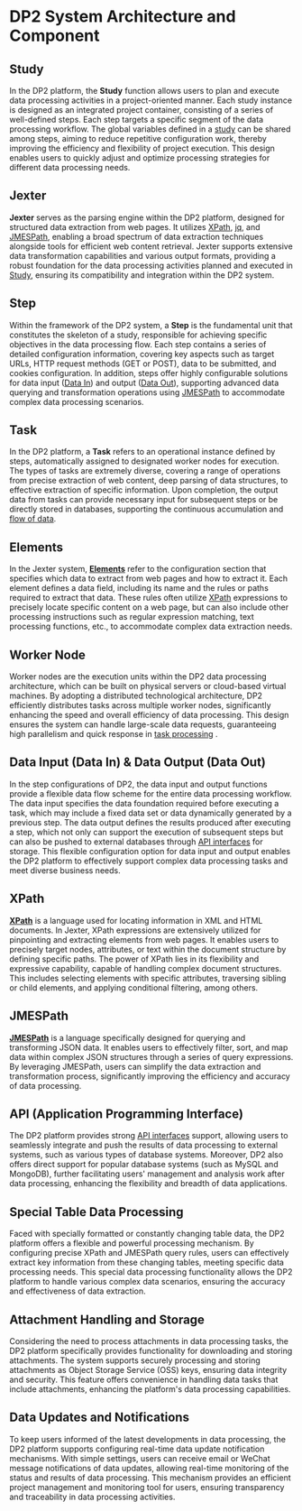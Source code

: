 # DP2 System Architecture and Component

## Study

In the DP2 platform, the **Study** function allows users to plan and execute data processing activities in a project-oriented manner. Each study instance is designed as an integrated project container, consisting of a series of well-defined steps. Each step targets a specific segment of the data processing workflow. The global variables defined in a [study](https://github.com/HzaCode/DP2-for-Beginners/blob/main/Study%EF%BC%9Acatogery_step.md) can be shared among steps, aiming to reduce repetitive configuration work, thereby improving the efficiency and flexibility of project execution. This design enables users to quickly adjust and optimize processing strategies for different data processing needs.

## Jexter

**Jexter** serves as the parsing engine within the DP2 platform, designed for structured data extraction from web pages. It utilizes [XPath](XPath%20for%20DP2.md), [jq](jq%20and%20JMESPath%20in%20DP2.md), and [JMESPath](jq%20and%20JMESPath%20in%20DP2.md), enabling a broad spectrum of data extraction techniques alongside tools for efficient web content retrieval. Jexter supports extensive data transformation capabilities and various output formats, providing a robust foundation for the data processing activities planned and executed in [Study](Study:list_step.md), ensuring its compatibility and integration within the DP2 system.

## Step

Within the framework of the DP2 system, a **Step** is the fundamental unit that constitutes the skeleton of a study, responsible for achieving specific objectives in the data processing flow. Each step contains a series of detailed configuration information, covering key aspects such as target URLs, HTTP request methods (GET or POST), data to be submitted, and cookies configuration. In addition, steps offer highly configurable solutions for data input ([Data In](Understanding%20Data%20Flow%20and%20Task%20Management.md)) and output ([Data Out](Understanding%20Data%20Flow%20and%20Task%20Management.md)), supporting advanced data querying and transformation operations using [JMESPath](jq%20and%20JMESPath%20in%20DP2.md) to accommodate complex data processing scenarios.

## Task

In the DP2 platform, a **Task** refers to an operational instance defined by steps, automatically assigned to designated worker nodes for execution. The types of tasks are extremely diverse, covering a range of operations from precise extraction of web content, deep parsing of data structures, to effective extraction of specific information. Upon completion, the output data from tasks can provide necessary input for subsequent steps or be directly stored in databases, supporting the continuous accumulation and [flow of data](Understanding%20Data%20Flow%20and%20Task%20Management.md).

## Elements


In the Jexter system, **[Elements](https://github.com/HzaCode/DP2-for-Beginners/blob/main/Simplifying%20Data%20Extraction%20with%20Jexter%20III%20.md)** refer to the configuration section that specifies which data to extract from web pages and how to extract it. Each element defines a data field, including its name and the rules or paths required to extract that data. These rules often utilize [XPath](XPath%20for%20DP2.md) expressions to precisely locate specific content on a web page, but can also include other processing instructions such as regular expression matching, text processing functions, etc., to accommodate complex data extraction needs.


## Worker Node

Worker nodes are the execution units within the DP2 data processing architecture, which can be built on physical servers or cloud-based virtual machines. By adopting a distributed technological architecture, DP2 efficiently distributes tasks across multiple worker nodes, significantly enhancing the speed and overall efficiency of data processing. This design ensures the system can handle large-scale data requests, guaranteeing high parallelism and quick response in [task processing](https://github.com/HzaCode/DP2-for-Beginners/blob/main/Understanding%20Data%20Flow%20and%20Task%20Management.md)
.

## Data Input (Data In) & Data Output (Data Out)

In the step configurations of DP2, the data input and output functions provide a flexible data flow scheme for the entire data processing workflow. The data input specifies the data foundation required before executing a task, which may include a fixed data set or data dynamically generated by a previous step. The data output defines the results produced after executing a step, which not only can support the execution of subsequent steps but can also be pushed to external databases through [API interfaces](API%20Configuration%20Guide%20in%20DP2.md) for storage. This flexible configuration option for data input and output enables the DP2 platform to effectively support complex data processing tasks and meet diverse business needs.

## XPath

**[XPath](XPath%20for%20DP2.md)** is a language used for locating information in XML and HTML documents. In Jexter, XPath expressions are extensively utilized for pinpointing and extracting elements from web pages. It enables users to precisely target nodes, attributes, or text within the document structure by defining specific paths. The power of XPath lies in its flexibility and expressive capability, capable of handling complex document structures. This includes selecting elements with specific attributes, traversing sibling or child elements, and applying conditional filtering, among others.

## JMESPath

**[JMESPath](jq%20and%20JMESPath%20in%20DP2.md)** is a language specifically designed for querying and transforming JSON data. It enables users to effectively filter, sort, and map data within complex JSON structures through a series of query expressions. By leveraging JMESPath, users can simplify the data extraction and transformation process, significantly improving the efficiency and accuracy of data processing.

## API (Application Programming Interface)

The DP2 platform provides strong [API interfaces](API%20Configuration%20Guide%20in%20DP2.md) support, allowing users to seamlessly integrate and push the results of data processing to external systems, such as various types of database systems. Moreover, DP2 also offers direct support for popular database systems (such as MySQL and MongoDB), further facilitating users' management and analysis work after data processing, enhancing the flexibility and breadth of data applications.



## Special Table Data Processing

Faced with specially formatted or constantly changing table data, the DP2 platform offers a flexible and powerful processing mechanism. By configuring precise XPath and JMESPath query rules, users can effectively extract key information from these changing tables, meeting specific data processing needs. This special data processing functionality allows the DP2 platform to handle various complex data scenarios, ensuring the accuracy and effectiveness of data extraction.

## Attachment Handling and Storage

Considering the need to process attachments in data processing tasks, the DP2 platform specifically provides functionality for downloading and storing attachments. The system supports securely processing and storing attachments as Object Storage Service (OSS) keys, ensuring data integrity and security. This feature offers convenience in handling data tasks that include attachments, enhancing the platform's data processing capabilities.

## Data Updates and Notifications

To keep users informed of the latest developments in data processing, the DP2 platform supports configuring real-time data update notification mechanisms. With simple settings, users can receive email or WeChat message notifications of data updates, allowing real-time monitoring of the status and results of data processing. This mechanism provides an efficient project management and monitoring tool for users, ensuring transparency and traceability in data processing activities.


